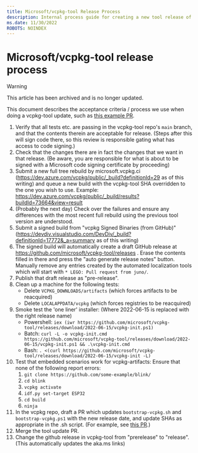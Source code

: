 ```yaml
---
title: Microsoft/vcpkg-tool Release Process
description: Internal process guide for creating a new tool release of vcpkg.
ms.date: 11/30/2022
ROBOTS: NOINDEX
---
```

# Microsoft/vcpkg-tool release process

> [!WARNING]
> This article has been archived and is no longer updated.

This document describes the acceptance criteria / process we use when doing a vcpkg-tool update, such as [this example PR](https://github.com/microsoft/vcpkg/pull/23757).

1. Verify that all tests etc. are passing in the vcpkg-tool repo's `main` branch, and that the   contents therein are acceptable for release. (Steps after this will sign code there, so this review is responsible gating what has access to code signing.)
1. Check that the changes there are in fact the changes that we want in that release. (Be aware, you are responsible for what is about to be signed with a Microsoft code signing certificate by proceeding)
1. Submit a new full tree rebuild by microsoft.vcpkg.ci (https://dev.azure.com/vcpkg/public/_build?definitionId=29 as of this writing) and queue a new build with the vcpkg-tool SHA overridden to the one you wish to use. Example: https://dev.azure.com/vcpkg/public/_build/results?buildId=73664&view=result
1. (Probably the next day) Check over the failures and ensure any differences with the most recent  full rebuild using the previous tool version are understood.
1. Submit a signed build from "vcpkg Signed Binaries (from GitHub)" (https://devdiv.visualstudio.com/DevDiv/_build?definitionId=17772&_a=summary as of this writing)
1. The signed build will automatically create a draft GitHub release at https://github.com/microsoft/vcpkg-tool/releases . Erase the contents filled in there and press the "auto generate release notes" button. Manually remove any entries created by the automated localization tools which will start with `* LEGO: Pull request from juno/`.
1. Publish that draft release as "pre-release".
1. Clean up a machine for the following tests:
   * Delete `VCPKG_DOWNLOADS/artifacts` (which forces artifacts to be reacquired)
   * Delete `LOCALAPPDATA/vcpkg` (which forces registries to be reacquired)
1. Smoke test the 'one liner' installer: (Where 2022-06-15 is replaced with the right release name)
   - Powershell:
        `iex (iwr https://github.com/microsoft/vcpkg-tool/releases/download/2022-06-15/vcpkg-init.ps1)`
   - Batch:
        `curl -L -o vcpkg-init.cmd https://github.com/microsoft/vcpkg-tool/releases/download/2022-06-15/vcpkg-init.ps1 && .\vcpkg-init.cmd`
   - Bash:
        `. <(curl https://github.com/microsoft/vcpkg-tool/releases/download/2022-06-15/vcpkg-init -L)`
1. Test that embedded scenarios work for vcpkg-artifacts:
    Ensure that none of the following report errors:
    1. `git clone https://github.com/some-example/blink/`
    1. `cd blink`
    1. `vcpkg activate`
    1. `idf.py set-target ESP32`
    1. `cd build`
    1. `ninja`
1. In the vcpkg repo, draft a PR which updates `bootstrap-vcpkg.sh` and `bootstrap-vcpkg.ps1` with the new release date, and update SHAs as appropriate in the .sh script. (For example, see [this PR](https://github.com/microsoft/vcpkg/pull/23757).)
1. Merge the tool update PR.
1. Change the github release in vcpkg-tool from "prerelease" to "release". (This automatically
   updates the aka.ms links)
